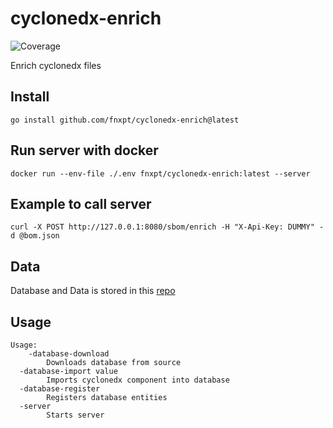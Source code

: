 # cyclonedx-enrich
![Coverage](https://img.shields.io/badge/Coverage-0.0%25-red)

Enrich cyclonedx files

## Install

```
go install github.com/fnxpt/cyclonedx-enrich@latest
```

## Run server with docker

```
docker run --env-file ./.env fnxpt/cyclonedx-enrich:latest --server
```

## Example to call server

```
curl -X POST http://127.0.0.1:8080/sbom/enrich -H "X-Api-Key: DUMMY" -d @bom.json
```

## Data

Database and Data is stored in this [repo](https://github.com/fnxpt/cyclonedx-enrich-data)

## Usage
```
Usage:
    -database-download
    	Downloads database from source
  -database-import value
    	Imports cyclonedx component into database
  -database-register
    	Registers database entities
  -server
    	Starts server
```